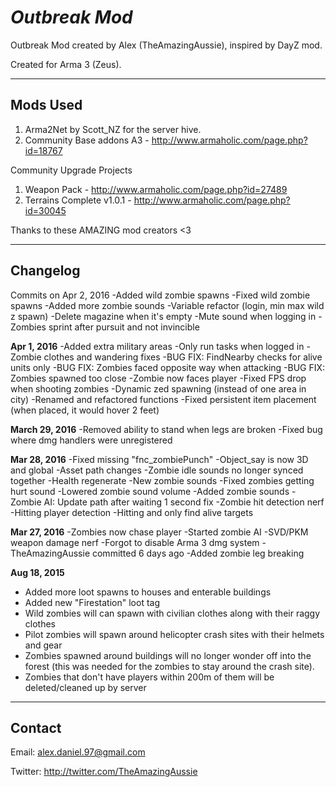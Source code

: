 ***Outbreak Mod***
================

Outbreak Mod created by Alex (TheAmazingAussie), inspired by DayZ mod.

Created for Arma 3 (Zeus).

--------------------------
Mods Used
--------------------------

 1. Arma2Net by Scott_NZ for the server hive.
 2. Community Base addons A3 - http://www.armaholic.com/page.php?id=18767
 
Community Upgrade Projects

 1. Weapon Pack  - http://www.armaholic.com/page.php?id=27489
 2. Terrains Complete v1.0.1 - http://www.armaholic.com/page.php?id=30045

Thanks to these AMAZING mod creators <3

--------------------------
Changelog
--------------------------

Commits on Apr 2, 2016
-Added wild zombie spawns
-Fixed wild zombie spawns
-Added more zombie sounds
-Variable refactor (login, min max wild z spawn)
-Delete magazine when it's empty
-Mute sound when logging in
-Zombies sprint after pursuit and not invincible

**Apr 1, 2016**
-Added extra military areas
-Only run tasks when logged in
-Zombie clothes and wandering fixes
-BUG FIX: FindNearby checks for alive units only
-BUG FIX: Zombies faced opposite way when attacking
-BUG FIX: Zombies spawned too close
-Zombie now faces player
-Fixed FPS drop when shooting zombies
-Dynamic zed spawning (instead of one area in city)
-Renamed and refactored functions
-Fixed persistent item placement (when placed, it would hover 2 feet)

**March 29, 2016**
-Removed ability to stand when legs are broken
-Fixed bug where dmg handlers were unregistered


**Mar 28, 2016**
-Fixed missing "fnc_zombiePunch"
-Object_say is now 3D and global
-Asset path changes
-Zombie idle sounds no longer synced together
-Health regenerate
-New zombie sounds
-Fixed zombies getting hurt sound
-Lowered zombie sound volume
-Added zombie sounds
-Zombie AI: Update path after waiting 1 second fix
-Zombie hit detection nerf
-Hitting player detection
-Hitting and only find alive targets

**Mar 27, 2016**
-Zombies now chase player
-Started zombie AI
-SVD/PKM weapon damage nerf
-Forgot to disable Arma 3 dmg system
-TheAmazingAussie committed 6 days ago
-Added zombie leg breaking

**Aug 18, 2015**
- Added more loot spawns to houses and enterable buildings
- Added new "Firestation" loot tag
- Wild zombies will can spawn with civilian clothes along with their raggy clothes
- Pilot zombies will spawn around helicopter crash sites with their helmets and gear
- Zombies spawned around buildings will no longer wonder off into the forest (this was needed for the zombies to stay around the crash site).
- Zombies that don't have players within 200m of them will be deleted/cleaned up by server

--------------------------
Contact
--------------------------

Email: alex.daniel.97@gmail.com

Twitter: http://twitter.com/TheAmazingAussie

